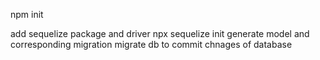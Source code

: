 npm init

add sequelize package and driver
npx sequelize init
generate model and corresponding migration
migrate db to commit chnages of database